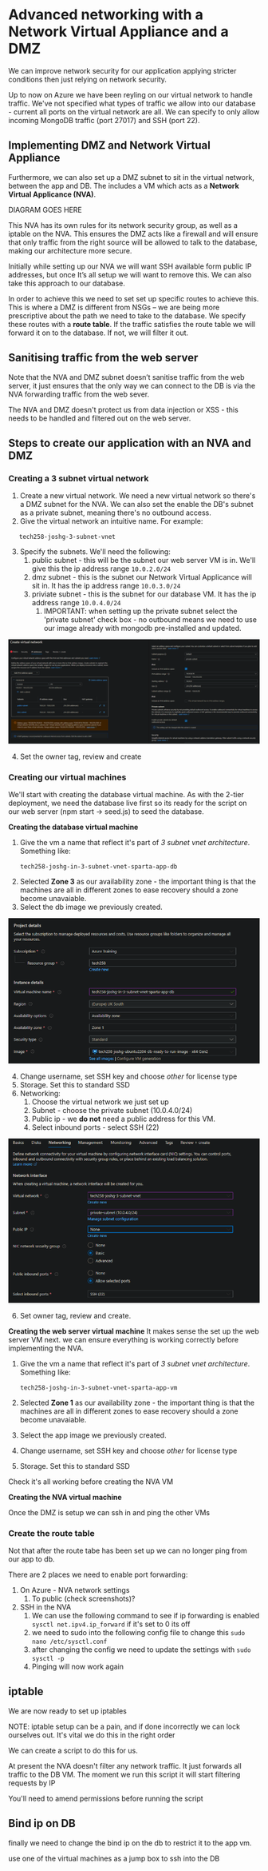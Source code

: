 # Advanced networking with a Network Virtual Appliance and a DMZ
We can improve network security for our application applying stricter conditions then just relying on network security.

Up to now on Azure we have been reyling on our virtual network to handle traffic. We've not specified what types of traffic we allow into our database - current all ports on the virtual network are all. We can specify to only allow incoming MongoDB traffic (port 27017) and SSH (port 22).

## Implementing DMZ and Network Virtual Appliance

Furthermore, we can also set up a DMZ subnet to sit in the virtual network, between the app and DB. The includes a VM which acts as a **Network Virtual Applicance (NVA)**. 

DIAGRAM GOES HERE

This NVA has its own rules for its network security group, as well as a iptable on the NVA. This ensures the DMZ acts like a firewall and will ensure that only traffic from the right source will be allowed to talk to the database, making our architecture more secure.

Initially while setting up our NVA we will want SSH available form public IP addresses, but once It’s all setup we will want to remove this. We can also take this approach to our database.

In order to achieve this we need to set set up specific routes to achieve this. This is where a DMZ is different from NSGs – we are being more prescriptive about the path we need to take to the database. We specify these routes with a **route table**. If the traffic satisfies the route table we will forward it on to the database. If not, we will filter it out.  

## Sanitising traffic from the web server

Note that the NVA and DMZ subnet doesn’t sanitise traffic from the web server, it just ensures that the only way we can connect to the DB is via the NVA forwarding traffic from the web sever. 

The NVA and DMZ doesn't protect us from data injection or XSS - this needs to be handled and filtered out on the web server.


## Steps to create our application with an NVA and DMZ

### Creating a 3 subnet virtual network

1) Create a new virtual network. We need a new virtual network so there's a DMZ subnet for the NVA. We can also set the enable the DB's subnet as a private subnet, meaning there's no outbound access.
2) Give the virtual network an intuitive name. For example:
```
   tech258-joshg-3-subnet-vnet
```
3) Specify the subnets. We'll need the following:
   1) public subnet - this will be the subnet our web server VM is in. We'll give this the ip address range `10.0.2.0/24`
   2) dmz subnet - this is the subnet our Network Virtual Applicance will sit in. It has the ip address range `10.0.3.0/24` 
   3) priviate subnet - this is the subnet for our database VM. It has the ip address range `10.0.4.0/24`
      1) IMPORTANT: when setting up the private subnet select the 'private subnet' check box - no outbound means we need to use our image already with mongodb pre-installed and updated.

![Setting up our virtual networks subnets](./images/virtual_network/virtual_network_1.png)
   
4) Set the owner tag, review and create
   
### Creating our virtual machines
We'll start with creating the database virtual machine. As with the 2-tier deployment, we need the database live first so its ready for the script on our web server (npm start -> seed.js) to seed the database.  

**Creating the database virtual machine**

1) Give the vm a name that reflect it's part of *3 subnet vnet architecture*. Something like:
   ```
   tech258-joshg-in-3-subnet-vnet-sparta-app-db
   ```
2) Selected **Zone 3** as our availability zone - the important thing is that the machines are all in different zones to ease recovery should a zone become unavaiable. 
3) Select the db image we previously created.

![Virtual machine db setup](./images/virtual_machines/virtual_network_1.png)

4) Change username, set SSH key and choose *other* for license type
5) Storage. Set this to standard SSD
6) Networking:
   1) Choose the virtual network we just set up
   2) Subnet - choose the private subnet (10.0.4.0/24)
   3) Public ip - we **do not** need a public address for this VM.
   4) Select inbound ports - select SSH (22)
   
![Virtual machine db networking setup](./images/virtual_machines/virtual_machines_2.png)

6) Set owner tag, review and create.

**Creating the web server virtual machine**
It makes sense the set up the web server VM next. we can ensure everything is working correctly before implementing the NVA.

1) Give the vm a name that reflect it's part of *3 subnet vnet architecture*. Something like:
   ```
   tech258-joshg-in-3-subnet-vnet-sparta-app-vm
   ```
2) Selected **Zone 1** as our availability zone - the important thing is that the machines are all in different zones to ease recovery should a zone become unavaiable. 

3) Select the app image we previously created.
4) Change username, set SSH key and choose *other* for license type
5) Storage. Set this to standard SSD

Check it's all working before creating the NVA VM

**Creating the NVA virtual machine**



Once the DMZ is setup we can ssh in and ping the other VMs

### Create the route table

Not that after the route tabe has been set up we can no longer ping from our app to db. 

There are 2 places we need to enable port forwarding:
1) On Azure - NVA network settings
   1) To public (check screenshots)?
2) SSH in the NVA
   1) We can use the following command to see if ip forwarding is enabled `sysctl net.ipv4.ip_forward` if it's set to 0 its off
   2) we need to sudo into the following config file to change this `sudo nano /etc/sysctl.conf`
   3) after changing the config we need to update the settings with `sudo sysctl -p` 
   4) Pinging will now work again


## iptable

We are now ready to set up iptables

NOTE: iptable setup can be a pain, and if done incorrectly we can lock ourselves out. It's vital we do this in the right order

We can create a script to do this for us. 

At present the NVA doesn't filter any network traffic. It just forwards all traffic to the DB VM. The moment we run this script it will start filtering requests by IP

You'll need to amend permissions before running the script



## Bind ip on DB

finally we need to change the bind ip on the db to restrict it to the app vm.

use one of the virtual machines as a jump box to ssh into the DB